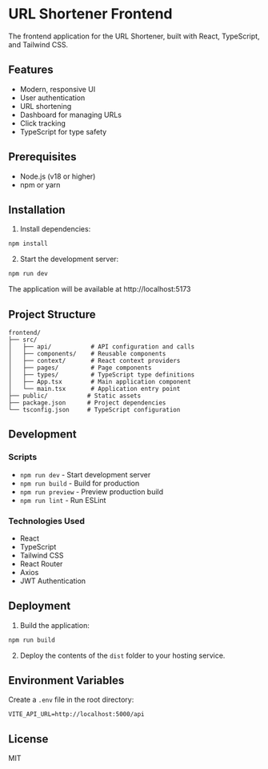 # URL Shortener Frontend

The frontend application for the URL Shortener, built with React, TypeScript, and Tailwind CSS.

## Features

- Modern, responsive UI
- User authentication
- URL shortening
- Dashboard for managing URLs
- Click tracking
- TypeScript for type safety

## Prerequisites

- Node.js (v18 or higher)
- npm or yarn

## Installation

1. Install dependencies:
```bash
npm install
```

2. Start the development server:
```bash
npm run dev
```

The application will be available at http://localhost:5173

## Project Structure

```
frontend/
├── src/
│   ├── api/           # API configuration and calls
│   ├── components/    # Reusable components
│   ├── context/       # React context providers
│   ├── pages/         # Page components
│   ├── types/         # TypeScript type definitions
│   ├── App.tsx        # Main application component
│   └── main.tsx       # Application entry point
├── public/           # Static assets
├── package.json      # Project dependencies
└── tsconfig.json     # TypeScript configuration
```

## Development

### Scripts

- `npm run dev` - Start development server
- `npm run build` - Build for production
- `npm run preview` - Preview production build
- `npm run lint` - Run ESLint

### Technologies Used

- React
- TypeScript
- Tailwind CSS
- React Router
- Axios
- JWT Authentication

## Deployment

1. Build the application:
```bash
npm run build
```

2. Deploy the contents of the `dist` folder to your hosting service.

## Environment Variables

Create a `.env` file in the root directory:
```env
VITE_API_URL=http://localhost:5000/api
```

## License

MIT
